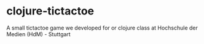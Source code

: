 # clojure-tictactoe
A small tictactoe game we developed for or clojure class at Hochschule der Medien (HdM) - Stuttgart
